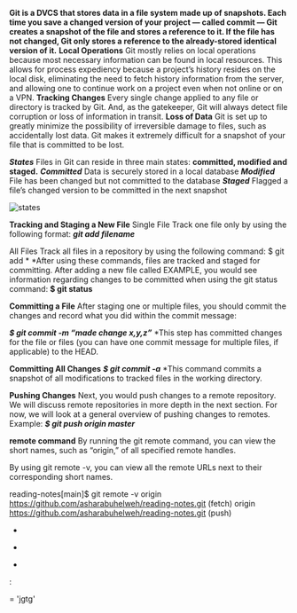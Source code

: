 **Git is a DVCS that stores data in a file system made up of snapshots. Each time you save a changed version of your project — called commit — Git creates a snapshot of the file and stores a reference to it. If the file has not changed, Git only stores a reference to the already-stored identical version of it.**
**Local Operations**
Git mostly relies on local operations because most necessary information can be found in local resources. This allows for process expediency because a project’s history resides on the local disk, eliminating the need to fetch history information from the server, and allowing one to continue work on a project even when not online or on a VPN.
**Tracking Changes**
Every single change applied to any file or directory is tracked by Git. And, as the gatekeeper, Git will always detect file corruption or loss of information in transit.
**Loss of Data**
Git is set up to greatly minimize the possibility of irreversible damage to files, such as accidentally lost data. Git makes it extremely difficult for a snapshot of your file that is committed to be lost.

***States***
Files in Git can reside in three main states: **committed, modified and staged.**
***Committed***
Data is securely stored in a local database
***Modified***
File has been changed but not committed to the database
***Staged***
Flagged a file’s changed version to be committed in the next snapshot

![states](https://blog.udemy.com/wp-content/uploads/2015/08/image066.png)

**Tracking and Staging a New File**
Single File
Track one file only by using the following format:
***git add filename***

All Files
Track all files in a repository by using the following command:
$ git add *
*After using these commands, files are tracked and staged for committing.
After adding a new file called EXAMPLE, you would see information regarding changes to be committed when using the git status command:
**$ git status**

**Committing a File**
After staging one or multiple files, you should commit the changes and record what you did within the commit message:

***$ git commit -m “made change x,y,z”***
*This step has committed changes for the file or files (you can have one commit message for multiple files, if applicable) to the HEAD.

**Committing All Changes**
***$ git commit -a***
*This command commits a snapshot of all modifications to tracked files in the working directory.

**Pushing Changes**
Next, you would push changes to a remote repository. We will discuss remote repositories in more depth in the next section. For now, we will look at a general overview of pushing changes to remotes.
Example:
***$ git push origin master***

**remote command**
By running the git remote command, you can view the short names, such as “origin,” of all specified remote handles.

By using git remote -v, you can view all the remote URLs next to their corresponding short names.

reading-notes[main]$ git remote -v
origin  https://github.com/asharabuhelweh/reading-notes.git (fetch)
origin  https://github.com/asharabuhelweh/reading-notes.git (push)

* 
-
+
:
>
=
'jgtg'

